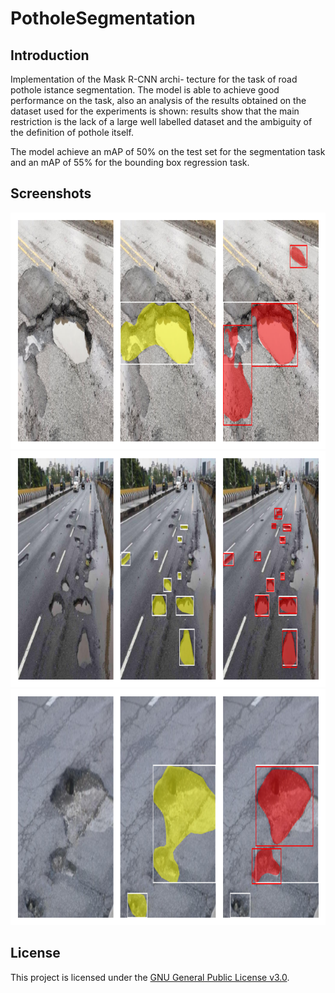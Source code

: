 # PotholeSegmentation

## Introduction
Implementation of the Mask R-CNN archi- tecture for the task of road pothole istance segmentation. The model is able to achieve good performance on the task, also an analysis of the results obtained on the dataset used for the experiments is shown: results show that the main restriction is the lack of a large well labelled dataset and the ambiguity of the definition of pothole itself.

The model achieve an mAP of 50% on the test set for the segmentation task and an mAP of 55% for the bounding box regression task.


## Screenshots
![Screenshot](results/Demo_1.png)
![Screenshot](results/Demo_2.png)
![Screenshot](results/Demo_3.png)

## License
This project is licensed under the [GNU General Public License v3.0](LICENSE).